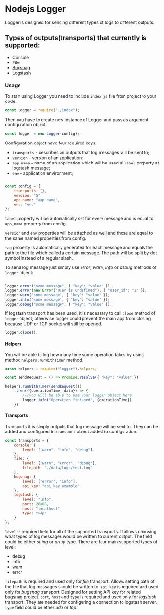 # Nodejs Logger

Logger is designed for sending different types of logs to different outputs.

## Types of outputs(transports) that currently is supported:

- Console
- File
- [Bugsnag](https://www.bugsnag.com/)
- [Logstash](https://www.elastic.co/products/logstash)

### Usage

To start using Logger you need to include ```index.js``` file from project to your code.

```javascript
const Logger = require("./index");
```

Then you have to create new instance of Logger and pass as argument configuration object.

```javascript
const logger = new Logger(config);
```

Configuration object have four required keys:

- ```transports``` - describes an outputs that log messages will be sent to;
- ```version``` - version of an application;
- ```app_name``` - name of an application which will be used al ```label``` property at logstash message;
- ```env``` - application environment;

```javascript

const config = {
    transports: {},
    version: "5",
    app_name: "app_name",
    env: "env"
};
```

```label``` property will be automatically set for every message and is equal to ```app_name``` property from config.

```version``` and ```env``` properties will be attached as well and those are equal to the same named properties from config.

```tag``` property is automatically generated for each message and equals the path to the file which called a certain message. The path will be split by dot symbol instead of a regular slash.

To send log message just simply use *error*, *warn*, *info* or *debug* methods of ```logger``` object:

```javascript

logger.error("some message", { "key": "value" });
logger.error(new Error("User is undefined"), { "user_id": "1" });
logger.warn("some message", { "key": "value" });
logger.info("some message", { "key": "value" });
logger.debug("some message", { "key": "value" });
```

If logstash transport has been used, it is necessary to call ```close``` method of ```logger``` object, otherwise logger could prevent the main app from closing because UDP or TCP socket will still be opened.

```javascript
logger.close();
```

#### Helpers

You will be able to log how many time some operation takes by using method `helpers.runWithTimer` method.

```javascript
const helpers = require("logger").helpers;

const sendRequest = () => Promise.resolve({ "key": "value" })

helpers.runWithTimer(sendRequest())
    .then(({operationTime, data}) => {
        ///you will be able to use your logger object here
        logger.info("Operation finished", {operationTime})
    })
```

#### Transports

Transports it is simply outputs that log message will be sent to. They can be added and configured in ```transport``` object added to configuration:

```javascript
const transports = {
    console: {
        level: ["warn", "info", "debug"],
    },
    file: {
        level: ["warn", "error", "debug"],
        filepath: "./data/logs/test.log"
    },
    bugsnag: {
        level: ["error", "info"],
        api_key: "api_key_example"
    },
    logstash: {
        level: "info",
        port: 28888,
        host: "localhost",
        type: "udp"
    }
};
```

```level``` is required field for all of the supported transports. It allows choosing what types of log messages would be written to current output. The field could be either *string* or *array* type. There are four main supported types of level:

- debug
- info
- warn
- error

```filepath``` is required and used only for *file* transport. Allows setting path of the file that log messages should be written to.
```api_key``` is required and used only for *bugsnag* transport. Designed for setting API key for related bugsnag project.
```port```, ```host``` and ```type``` is required and used only for *logstash* transport. They are needed for configuring a connection to logstash server. ```type``` field could be ether *udp* or *tcp*.
